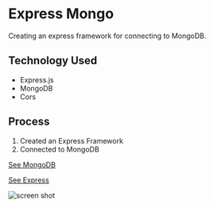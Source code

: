 # Express Mongo

Creating an express framework for connecting to MongoDB.

## Technology Used
* Express.js
* MongoDB 
* Cors

## Process
1. Created an Express Framework 
2. Connected to MongoDB


[See MongoDB](https://mongodb.com)

[See Express](https://expressjs.com)

![screen shot](https://breed-assets.wisdompanel.com/dog/dingo/Dingo1.jpg)